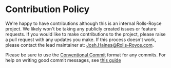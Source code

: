 # Contribution Policy

We're happy to have contributions although this is an internal Rolls-Royce project.  We likely won't be taking any publicly created issues or feature requests.  If you would like to make contributions to the project, please raise a pull request with any updates you make.  If this process doesn't work, please contact the lead maintainer at: [Josh.Haines@Rolls-Royce.com](mailto:Josh.Haines@Rolls-Royce.com).

Please be sure to use the [Conventional Commit](https://www.conventionalcommits.org/en/v1.0.0-beta.2/) format for any commits.  For help on writing good commit messages, see [this guide](https://www.freecodecamp.org/news/writing-good-commit-messages-a-practical-guide/)
